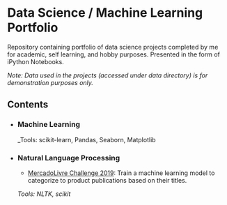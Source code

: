 # Data Science / Machine Learning Portfolio

Repository containing portfolio of data science projects completed by me for academic, self learning, and hobby purposes. Presented in the form of iPython Notebooks.

_Note: Data used in the projects (accessed under data directory) is for demonstration purposes only._

## Contents

- ### Machine Learning

	_Tools: scikit-learn, Pandas, Seaborn, Matplotlib

- ### Natural Language Processing

	- [MercadoLivre Challenge 2019](https://github.com/rrpronaldo/Portfolio-Data_Science/blob/master/Mercado_Livre_Word_Embedding-LastVersion.ipynb): Train a machine learning model to categorize to product publications based on their titles.


	_Tools: NLTK, scikit_ 
